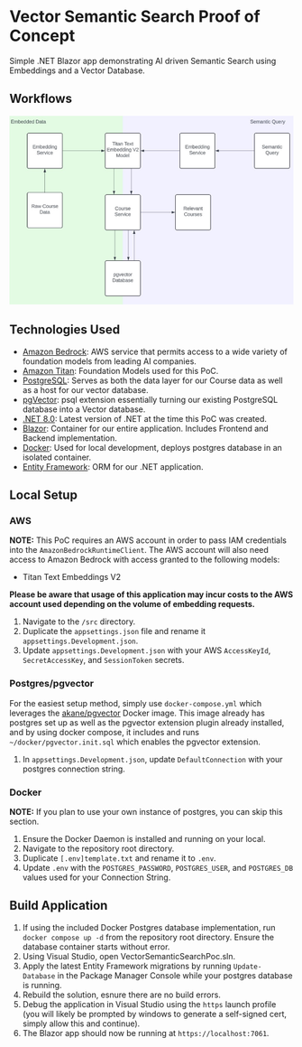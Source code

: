# Vector Semantic Search Proof of Concept

Simple .NET Blazor app demonstrating AI driven Semantic Search using Embeddings and a Vector Database.

## Workflows

![](docs/workflows.jpg)

## Technologies Used

- [Amazon Bedrock](https://aws.amazon.com/bedrock/): AWS service that permits access to a wide variety of foundation models from leading AI companies.
- [Amazon Titan](https://aws.amazon.com/bedrock/titan/): Foundation Models used for this PoC.
- [PostgreSQL](https://www.postgresql.org/): Serves as both the data layer for our Course data as well as a host for our vector database.
- [pgVector](https://github.com/pgvector/pgvector): psql extension essentially turning our existing PostgreSQL database into a Vector database.
- [.NET 8.0](https://dotnet.microsoft.com/en-us/download/dotnet/8.0): Latest version of .NET at the time this PoC was created.
- [Blazor](https://dotnet.microsoft.com/en-us/apps/aspnet/web-apps/blazor): Container for our entire application. Includes Frontend and Backend implementation.
- [Docker](https://www.docker.com/): Used for local development, deploys postgres database in an isolated container.
- [Entity Framework](https://learn.microsoft.com/en-us/aspnet/entity-framework): ORM for our .NET application.

## Local Setup

### AWS

**NOTE:** This PoC requires an AWS account in order to pass IAM credentials into the `AmazonBedrockRuntimeClient`.
The AWS account will also need access to Amazon Bedrock with access granted to the following models:

- Titan Text Embeddings V2

**Please be aware that usage of this application may incur costs to the AWS account used depending on the volume of embedding requests.**

1. Navigate to the `/src` directory.
2. Duplicate the `appsettings.json` file and rename it `appsettings.Development.json`.
3. Update `appsettings.Development.json` with your AWS `AccessKeyId`, `SecretAccessKey`, and `SessionToken` secrets.

### Postgres/pgvector

For the easiest setup method, simply use `docker-compose.yml` which leverages the [akane/pgvector](https://hub.docker.com/r/ankane/pgvector) Docker image.
This image already has postgres set up as well as the pgvector extension plugin already installed, 
and by using docker compose, it includes and runs `~/docker/pgvector.init.sql` which enables the pgvector extension.

1. In `appsettings.Development.json`, update `DefaultConnection` with your postgres connection string.

### Docker

**NOTE:** If you plan to use your own instance of postgres, you can skip this section.

1. Ensure the Docker Daemon is installed and running on your local.
2. Navigate to the repository root directory.
3. Duplicate `[.env]template.txt` and rename it to `.env`.
4. Update `.env` with the `POSTGRES_PASSWORD`, `POSTGRES_USER`, and `POSTGRES_DB` values used for your Connection String.

## Build Application

1. If using the included Docker Postgres database implementation, run `docker compose up -d` from the repository root directory. Ensure the database container starts without error.
2. Using Visual Studio, open VectorSemanticSearchPoc.sln.
3. Apply the latest Entity Framework migrations by running `Update-Database` in the Package Manager Console while your postgres database is running.
4. Rebuild the solution, esnure there are no build errors.
5. Debug the application in Visual Studio using the `https` launch profile (you will likely be prompted by windows to generate a self-signed cert, simply allow this and continue).
6. The Blazor app should now be running at `https://localhost:7061`.
